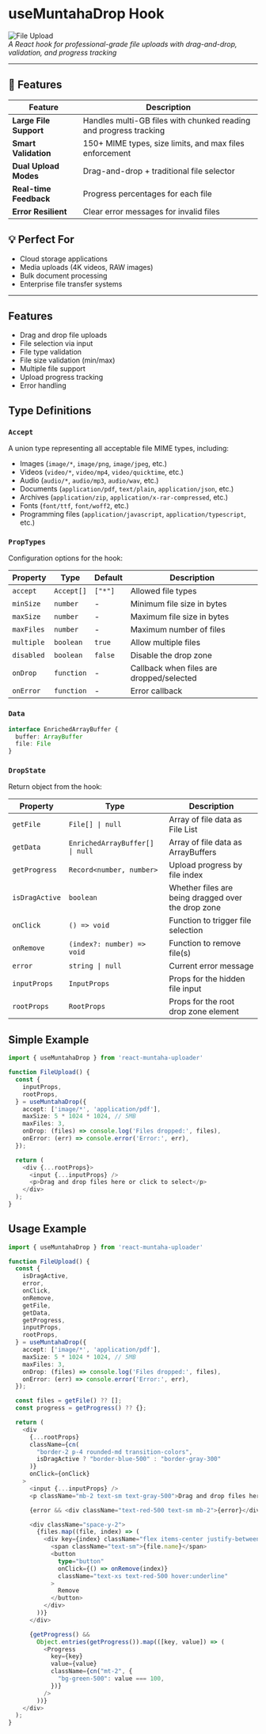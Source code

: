 # useMuntahaDrop Hook

![File Upload](https://img.icons8.com/fluency/48/000000/upload--v1.png)  
_A React hook for professional-grade file uploads with drag-and-drop, validation, and progress tracking_

---

## 🚀 Features

| Feature                | Description                                                       |
| ---------------------- | ----------------------------------------------------------------- |
| **Large File Support** | Handles multi-GB files with chunked reading and progress tracking |
| **Smart Validation**   | 150+ MIME types, size limits, and max files enforcement           |
| **Dual Upload Modes**  | Drag-and-drop + traditional file selector                         |
| **Real-time Feedback** | Progress percentages for each file                                |
| **Error Resilient**    | Clear error messages for invalid files                            |

## 💡 Perfect For

- Cloud storage applications
- Media uploads (4K videos, RAW images)
- Bulk document processing
- Enterprise file transfer systems

---

## Features

- Drag and drop file uploads
- File selection via input
- File type validation
- File size validation (min/max)
- Multiple file support
- Upload progress tracking
- Error handling

## Type Definitions

### `Accept`

A union type representing all acceptable file MIME types, including:

- Images (`image/*`, `image/png`, `image/jpeg`, etc.)
- Videos (`video/*`, `video/mp4`, `video/quicktime`, etc.)
- Audio (`audio/*`, `audio/mp3`, `audio/wav`, etc.)
- Documents (`application/pdf`, `text/plain`, `application/json`, etc.)
- Archives (`application/zip`, `application/x-rar-compressed`, etc.)
- Fonts (`font/ttf`, `font/woff2`, etc.)
- Programming files (`application/javascript`, `application/typescript`, etc.)

### `PropTypes`

Configuration options for the hook:

| Property   | Type       | Default | Description                              |
| ---------- | ---------- | ------- | ---------------------------------------- |
| `accept`   | `Accept[]` | `["*"]` | Allowed file types                       |
| `minSize`  | `number`   | -       | Minimum file size in bytes               |
| `maxSize`  | `number`   | -       | Maximum file size in bytes               |
| `maxFiles` | `number`   | -       | Maximum number of files                  |
| `multiple` | `boolean`  | `true`  | Allow multiple files                     |
| `disabled` | `boolean`  | `false` | Disable the drop zone                    |
| `onDrop`   | `function` | -       | Callback when files are dropped/selected |
| `onError`  | `function` | -       | Error callback                           |

### `Data`

```typescript
interface EnrichedArrayBuffer {
  buffer: ArrayBuffer
  file: File
}
```

### `DropState`

Return object from the hook:

| Property       | Type                            | Description                                        |
| -------------- | ------------------------------- | -------------------------------------------------- |
| `getFile`      | `File[] \| null`                | Array of file data as File List                    |
| `getData`      | `EnrichedArrayBuffer[] \| null` | Array of file data as ArrayBuffers                 |
| `getProgress`  | `Record<number, number>`        | Upload progress by file index                      |
| `isDragActive` | `boolean`                       | Whether files are being dragged over the drop zone |
| `onClick`      | `() => void`                    | Function to trigger file selection                 |
| `onRemove`     | `(index?: number) => void`      | Function to remove file(s)                         |
| `error`        | `string \| null`                | Current error message                              |
| `inputProps`   | `InputProps`                    | Props for the hidden file input                    |
| `rootProps`    | `RootProps`                     | Props for the root drop zone element               |

## Simple Example

```typescript
import { useMuntahaDrop } from 'react-muntaha-uploader'

function FileUpload() {
  const {
    inputProps,
    rootProps,
  } = useMuntahaDrop({
    accept: ['image/*', 'application/pdf'],
    maxSize: 5 * 1024 * 1024, // 5MB
    maxFiles: 3,
    onDrop: (files) => console.log('Files dropped:', files),
    onError: (err) => console.error('Error:', err),
  });

  return (
    <div {...rootProps}>
      <input {...inputProps} />
      <p>Drag and drop files here or click to select</p>
    </div>
  );
}


```

## Usage Example

```typescript
import { useMuntahaDrop } from 'react-muntaha-uploader'

function FileUpload() {
  const {
    isDragActive,
    error,
    onClick,
    onRemove,
    getFile,
    getData,
    getProgress,
    inputProps,
    rootProps,
  } = useMuntahaDrop({
    accept: ['image/*', 'application/pdf'],
    maxSize: 5 * 1024 * 1024, // 5MB
    maxFiles: 3,
    onDrop: (files) => console.log('Files dropped:', files),
    onError: (err) => console.error('Error:', err),
  });

  const files = getFile() ?? [];
  const progress = getProgress() ?? {};

  return (
    <div
      {...rootProps}
      className={cn(
        "border-2 p-4 rounded-md transition-colors",
        isDragActive ? "border-blue-500" : "border-gray-300"
      )}
      onClick={onClick}
    >
      <input {...inputProps} />
      <p className="mb-2 text-sm text-gray-500">Drag and drop files here or click to select</p>

      {error && <div className="text-red-500 text-sm mb-2">{error}</div>}

      <div className="space-y-2">
        {files.map((file, index) => (
          <div key={index} className="flex items-center justify-between gap-2">
            <span className="text-sm">{file.name}</span>
            <button
              type="button"
              onClick={() => onRemove(index)}
              className="text-xs text-red-500 hover:underline"
            >
              Remove
            </button>
          </div>
        ))}
      </div>

      {getProgress() &&
        Object.entries(getProgress()).map(([key, value]) => (
          <Progress
            key={key}
            value={value}
            className={cn("mt-2", {
              "bg-green-500": value === 100,
            })}
          />
        ))}
    </div>
  );
}


```
